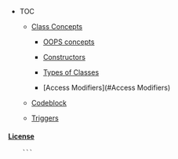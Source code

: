 - TOC  

	- [Class Concepts](#Class)
	
		- [OOPS concepts](#OOPsConcept)
		
		- [Constructors](#Consturctors)
		
		- [Types of Classes](#ClassTypes)
		
		- [Access Modifiers](#Access Modifiers)
		
	- [Codeblock](#codeblock)
	
	- [Triggers](BasicTigger)

#### [License](https://raw.githubusercontent.com/dragonwarrior87/MyNotes/gh-pages/LICENSE)


		```
		
		
